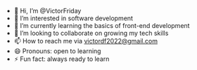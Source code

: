 - 👋 Hi, I’m @VictorFriday
- 👀 I’m interested in software development
- 🌱 I’m currently learning the basics of front-end development
- 💞️ I’m looking to collaborate on growing my tech skills
- 📫 How to reach me via victordf2022@gmail.com
- 😄 Pronouns: open to learning 
- ⚡ Fun fact: always ready to learn

<!---
VDF22/VDF22 is a ✨ special ✨ repository because its `README.md` (this file) appears on your GitHub profile.
You can click the Preview link to take a look at your changes.
--->
